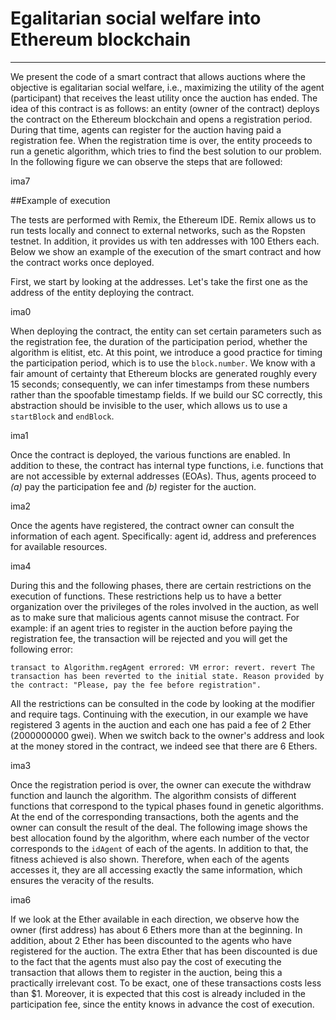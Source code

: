 **Egalitarian social welfare into Ethereum blockchain**
==============
----------

We present the code of a smart contract that allows auctions where the objective is egalitarian social welfare, i.e., maximizing the utility of the agent (participant) that receives the least utility once the auction has ended. The idea of this contract is as follows: an entity (owner of the contract) deploys the contract on the Ethereum blockchain and opens a registration period. During that time, agents can register for the auction having paid a registration fee. When the registration time is over, the entity proceeds to run a genetic algorithm, which tries to find the best solution to our problem. In the following figure we can observe the steps that are followed:

ima7

##Example of execution

The tests are performed with Remix, the Ethereum IDE. Remix allows us to run tests locally and connect to external networks, such as the Ropsten testnet. In addition, it provides us with ten addresses with 100 Ethers each. Below we show an example of the execution of the smart contract and how the contract works once deployed.

First, we start by looking at the addresses. Let's take the first one as the address of the entity deploying the contract.

ima0

When deploying the contract, the entity can set certain parameters such as the registration fee, the duration of the participation period, whether the algorithm is elitist, etc. At this point, we introduce a good practice for timing the participation period, which is to use the `block.number`. We know with a fair amount of certainty that Ethereum blocks are generated roughly every 15 seconds; consequently, we can infer timestamps from these numbers rather than the spoofable timestamp fields. If we build our SC correctly, this abstraction should be invisible to the user, which allows us to use a `startBlock` and `endBlock`.

ima1

Once the contract is deployed, the various functions are enabled. In addition to these, the contract has internal type functions, i.e. functions that are not accessible by external addresses (EOAs). Thus, agents proceed to *(a)* pay the participation fee and *(b)* register for the auction.

ima2

Once the agents have registered, the contract owner can consult the information of each agent. Specifically: agent id, address and preferences for available resources.

ima4

During this and the following phases, there are certain restrictions on the execution of functions. These restrictions help us to have a better organization over the privileges of the roles involved in the auction, as well as to make sure that malicious agents cannot misuse the contract. For example: if an agent tries to register in the auction before paying the registration fee, the transaction will be rejected and you will get the following error:

`transact to Algorithm.regAgent errored: VM error: revert. revert The transaction has been reverted to the initial state. Reason provided by the contract: "Please, pay the fee before registration".`

All the restrictions can be consulted in the code by looking at the modifier and require tags. Continuing with the execution, in our example we have registered 3 agents in the auction and each one has paid a fee of 2 Ether (2000000000 gwei). When we switch back to the owner's address and look at the money stored in the contract, we indeed see that there are 6 Ethers.

ima3

Once the registration period is over, the owner can execute the withdraw function and launch the algorithm. The algorithm consists of different functions that correspond to the typical phases found in genetic algorithms. At the end of the corresponding transactions, both the agents and the owner can consult the result of the deal. The following image shows the best allocation found by the algorithm, where each number of the vector corresponds to the `idAgent` of each of the agents. In addition to that, the fitness achieved is also shown. Therefore, when each of the agents accesses it, they are all accessing exactly the same information, which ensures the veracity of the results.

ima6

If we look at the Ether available in each direction, we observe how the owner (first address) has about 6 Ethers more than at the beginning. In addition, about 2 Ether has been discounted to the agents who have registered for the auction. The extra Ether that has been discounted is due to the fact that the agents must also pay the cost of executing the transaction that allows them to register in the auction, being this a practically irrelevant cost. To be exact, one of these transactions costs less than $1. Moreover, it is expected that this cost is already included in the participation fee, since the entity knows in advance the cost of execution.

